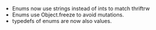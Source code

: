 * Enums now use strings instead of ints to match thriftrw
* Enums use Object.freeze to avoid mutations.
* typedefs of enums are now also values.